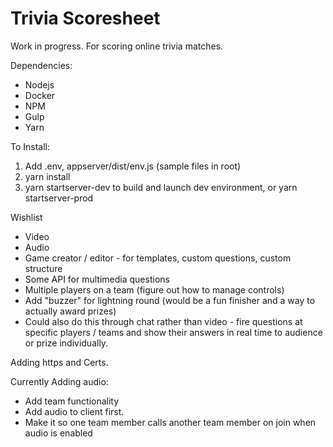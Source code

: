 # Trivia Scoresheet

Work in progress. For scoring online trivia matches.

Dependencies:
- Nodejs
- Docker
- NPM
- Gulp
- Yarn

To Install:

1. Add .env, appserver/dist/env.js (sample files in root)
2. yarn install
3. yarn startserver-dev to build and launch dev environment, or yarn startserver-prod

Wishlist
- Video
- Audio
- Game creator / editor - for templates, custom questions, custom structure
- Some API for multimedia questions
- Multiple players on a team (figure out how to manage controls)
- Add "buzzer" for lightning round (would be a fun finisher and a way to actually award prizes)
- Could also do this through chat rather than video - fire questions at specific players / teams and show their answers in real time to audience or prize individually.

Adding https and Certs.

Currently Adding audio:
- Add team functionality
- Add audio to client first.
- Make it so one team member calls another team member on join when audio is enabled